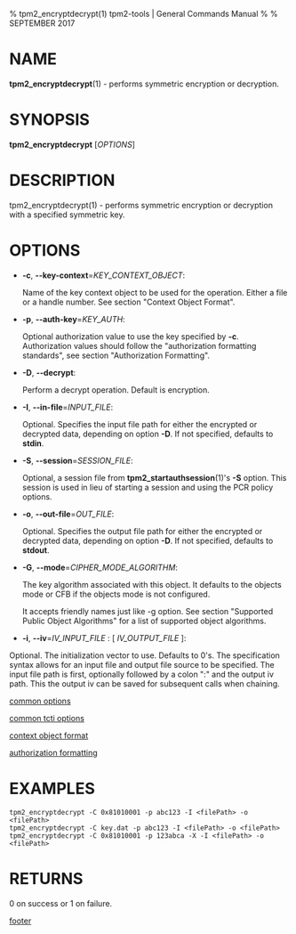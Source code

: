 % tpm2_encryptdecrypt(1) tpm2-tools | General Commands Manual
%
% SEPTEMBER 2017

# NAME

**tpm2_encryptdecrypt**(1) - performs symmetric encryption or decryption.

# SYNOPSIS

**tpm2_encryptdecrypt** [*OPTIONS*]

# DESCRIPTION

tpm2_encryptdecrypt(1) - performs symmetric encryption or decryption with a
specified symmetric key.

# OPTIONS

  * **-c**, **--key-context**=_KEY\_CONTEXT\_OBJECT_:

    Name of the key context object to be used for the  operation. Either a file
    or a handle number. See section "Context Object Format".

  * **-p**, **--auth-key**=_KEY\_AUTH_:

    Optional authorization value to use the key specified by **-c**.
    Authorization values should follow the "authorization formatting standards",
    see section "Authorization Formatting".

  * **-D**, **--decrypt**:

    Perform a decrypt operation. Default is encryption.

  * **-I**, **--in-file**=_INPUT\_FILE_:

    Optional. Specifies the input file path for either the encrypted or decrypted
    data, depending on option **-D**. If not specified, defaults to **stdin**.

  * **-S**, **--session**=_SESSION\_FILE_:

    Optional, a session file from **tpm2_startauthsession**(1)'s **-S** option. This session
    is used in lieu of starting a session and using the PCR policy options.

  * **-o**, **--out-file**=_OUT\_FILE_:

    Optional. Specifies the output file path for either the encrypted or decrypted
    data, depending on option **-D**. If not specified, defaults to **stdout**.

  * **-G**, **--mode**=_CIPHER\_MODE_ALGORITHM_:

    The key algorithm associated with this object. It defaults to the objects
    mode or CFB if the objects mode is not configured.

    It accepts friendly names just like -g option.
    See section "Supported Public Object Algorithms" for a list
    of supported object algorithms.

  * **-i**, **--iv**=_IV\_INPUT\_FILE_ : [ _IV\_OUTPUT\_FILE_ ]:

  Optional. The initialization vector to use. Defaults to 0's. The specification
  syntax allows for an input file and output file source to be specified. The input file
  path is first, optionally followed by a colon ":" and the output iv path. This the output
  iv can be saved for subsequent calls when chaining.

[common options](common/options.md)

[common tcti options](common/tcti.md)

[context object format](commmon/ctxobj.md)

[authorization formatting](common/password.md)

# EXAMPLES

```
tpm2_encryptdecrypt -C 0x81010001 -p abc123 -I <filePath> -o <filePath>
tpm2_encryptdecrypt -C key.dat -p abc123 -I <filePath> -o <filePath>
tpm2_encryptdecrypt -C 0x81010001 -p 123abca -X -I <filePath> -o <filePath>
```

# RETURNS

0 on success or 1 on failure.

[footer](common/footer.md)
